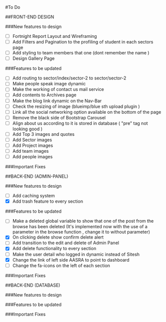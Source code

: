 #To Do 

##FRONT-END DESIGN

###New features to design

- [ ] Fortnight Report Layout and Wireframing
- [ ] Add Filters and Pagination to the profiling of student in each sectors page
- [ ] Add styling to team members that one (dont remember the name )
- [ ] Design Gallery Page

###Features to be updated

- [ ] Add routing to sector/index/sector-2 to sector/sector-2
- [ ] Make people speak image dynamic
- [ ] Make the working of contact us mail service
- [ ] Add contents to Archives page
- [ ] Make the blog link dynamic on the Nav-Bar
- [ ] Check the resizing of image (blueimp/blue sth upload plugin )
- [ ] Link all the social networking option available on the bottom of the page
- [ ] Remove the black side of Bootstrap Carousel
- [ ] Align about us according to it is stored in database ( "pre" tag not looking good )
- [ ] Add Top 3 images and quotes
- [ ] Add Sector images
- [ ] Add Project images
- [ ] Add team images
- [ ] Add people images

###Important Fixes

##BACK-END (ADMIN-PANEL)

###New features to design

- [ ] Add caching system
- [x] Add trash feature to every section

###Features to be updated

- [ ] Make a deleted global variable to show that one of the post from the browse has been deleted (It's implemented now with the use of a parameter in the browse function , change it to without parameter)
- [x] On clicking delete show confirm delete alert
- [ ] Add transition to the edit and delete of Admin Panel
- [x] Add delete functionality to every section
- [ ] Make the user detail who logged in dynamic instead of Sitesh
- [x] Change the link of left side AASRA to point to dashboard
- [ ] Change the fa-icons on the left of each section

###Important Fixes

##BACK-END (DATABASE)

###New features to design

###Features to be updated

###Important Fixes
